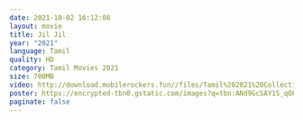 ```yaml
---
date: 2021-10-02 16:12:08
layout: movie
title: Jil Jil
year: "2021"
language: Tamil
quality: HD
category: Tamil Movies 2021
size: 700MB
video: http://download.mobilerockers.fun//files/Tamil%202021%20Collection/Jil%20Jil%20(2021)/Jil%20Jil%20(2021)%20Full%20Movies/Jil%20Jil%20(2021)%20HDRip/Jil%20Jil%20(2021)%20HDRip%20Single%20Part.mp4
poster: https://encrypted-tbn0.gstatic.com/images?q=tbn:ANd9GcSAY1S_qOE6B23LVtheaDvQnI1Qhik74AqAig&usqp=CAU
paginate: false
---
```


